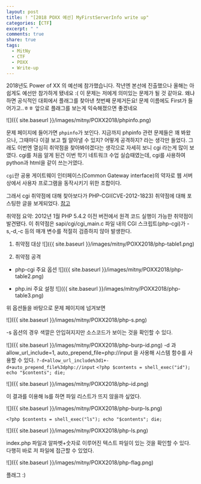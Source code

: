 ```yaml
---
layout: post
title: ! "[2018 POXX 예선] MyFirstServerInfo write up"
categories: [CTF]
excerpt: " "
comments: true
share: true
tags:
  - MitNy
  - CTF
  - POXX
  - Write-up
---
```


2018년도 Power of XX 의 예선에 참가했습니다. 작년엔 본선에 진출했으나 올해는 아쉽게도 예선만 참가하게 됐네요 :(
이 문제는 저에게 의미있는 문제가 될 것 같아요. 왜냐하면 공식적인 대회에서 플래그를 찾아낸 첫번째 문제거든요!
문제 이름에도 First가 들어가고..ㅎㅎ 앞으로 플래그를 보는게 익숙해졌으면 좋겠네요

![]({{ site.baseurl }}/images/mitny/POXX2018/phpinfo.png)

문제 페이지에 들어가면 `phpinfo`가 보인다.
지금까지 phpinfo 관련 문제들은 꽤 봐왔으나, 그때마다 이걸 보고 뭘 알아낼 수 있지? 어떻게 공격하지? 라는 생각만 들었다.
그래도 이번엔 열심히 취약점을 찾아봐야겠다는 생각으로 자세히 보니 cgi 라는게 많이 보였다.
cgi를 처음 알게 된건 이번 학기 네트워크 수업 실습때였는데, cgi를 사용하여 python과 html을 같이 쓰는거였다.

`cgi`란 공용 게이트웨이 인터페이스(Common Gateway interface)의 약자로 웹 서버 상에서 사용자 프로그램을 동작시키기 위한 조합이다.

그래서 cgi 취약점에 대해 찾아보다가 PHP-CGI(CVE-2012-1823) 취약점에 대해 포스팅한 글을 보게되었다.
[참고](https://m.blog.naver.com/PostView.nhn?blogId=heapskewl73&logNo=221130879514&proxyReferer=https%3A%2F%2Fwww.google.co.kr%2F)


취약점 요약: 2012년 1월 PHP 5.4.2 이전 버전에서 원격 코드 실행이 가능한 취약점이 발견됐다. 이 취약점은 sapi/cgi/cgi_main.c 파일 내의 CGI 스크립트(php-cgi)가 -s,-d,-c 등의 매개 변수를 적절히 검증하지 않아 발생한다.

1. 취약점 대상
![]({{ site.baseurl }}/images/mitny/POXX2018/php-table1.png)

2. 취약점 공격
- php-cgi 주요 옵션
![]({{ site.baseurl }}/images/mitny/POXX2018/php-table2.png)

- php.ini 주요 설정
![]({{ site.baseurl }}/images/mitny/POXX2018/php-table3.png)

위 옵션들을 바탕으로 문제 페이지에 넘겨보면

![]({{ site.baseurl }}/images/mitny/POXX2018/php-s.png)

-s 옵션의 경우 색깔은 안입혀지지만 소스코드가 보이는 것을 확인할 수 있다.

![]({{ site.baseurl }}/images/mitny/POXX2018/php-burp-id.png)
-d 과 allow_url_include=1, auto_prepend_file=php://input 을 사용해 시스템 함수를 사용할 수 있다.
`?-d+allow_url_include%3d1+-d+auto_prepend_file%3dphp://input`
`<?php $contents = shell_exec("id"); echo "$contents"; die;`

![]({{ site.baseurl }}/images/mitny/POXX2018/php-id.png)

이 결과를 이용해 ls를 하면 파일 리스트가 뜨지 않을까 싶었다.

![]({{ site.baseurl }}/images/mitny/POXX2018/php-burp-ls.png)

`<?php $contents = shell_exec("ls"); echo "$contents"; die;`

![]({{ site.baseurl }}/images/mitny/POXX2018/php-ls.png)

index.php 파일과 알파벳+숫자로 이루어진 텍스트 파일이 있는 것을 확인할 수 있다.
다행히 바로 저 파일에 접근할 수 있었다.

![]({{ site.baseurl }}/images/mitny/POXX2018/php-flag.png)

플래그 :)

